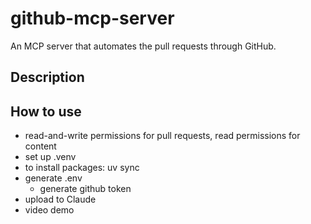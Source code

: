 # github-mcp-server
An MCP server that automates the pull requests through GitHub.

## Description

## How to use
- read-and-write permissions for pull requests, read permissions for content
- set up .venv
- to install packages: uv sync
- generate .env
  - generate github token
- upload to Claude
- video demo
